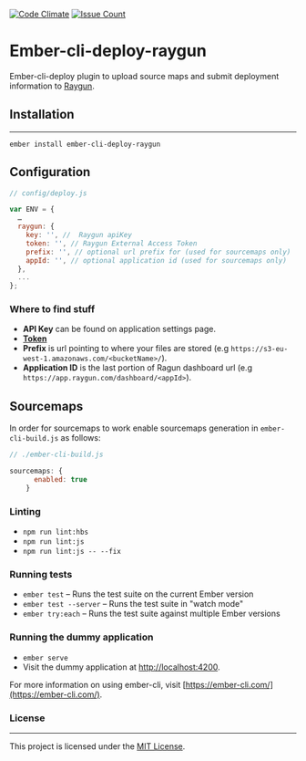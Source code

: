 [![Code Climate](https://codeclimate.com/github/aklkv/ember-cli-deploy-raygun/badges/gpa.svg)](https://codeclimate.com/github/aklkv/ember-cli-deploy-raygun)
[![Issue Count](https://codeclimate.com/github/aklkv/ember-cli-deploy-raygun/badges/issue_count.svg)](https://codeclimate.com/github/aklkv/ember-cli-deploy-raygun)
# Ember-cli-deploy-raygun

Ember-cli-deploy plugin to upload source maps and submit deployment information to [Raygun](http://raygun.com).

## Installation
------------------------------------------------------------------------------

`ember install ember-cli-deploy-raygun`

## Configuration

```javascript
// config/deploy.js

var ENV = {
  …
  raygun: {
    key: '', //  Raygun apiKey
    token: '', // Raygun External Access Token
    prefix: '', // optional url prefix for (used for sourcemaps only)
    appId: '', // optional application id (used for sourcemaps only)
  },
  ...
};

```

### Where to find stuff

- **API Key** can be found on application settings page.
- [**Token**](https://raygun.com/docs/workflow/external-access-token)
- **Prefix** is url pointing to where your files are stored (e.g `https://s3-eu-west-1.amazonaws.com/<bucketName>/`).
- **Application ID** is the last portion of Ragun dashboard url (e.g `https://app.raygun.com/dashboard/<appId>`).

## Sourcemaps

In order for sourcemaps to work enable sourcemaps generation in `ember-cli-build.js` as follows:

```javascript
// ./ember-cli-build.js

sourcemaps: {
      enabled: true
    }

```
### Linting

- `npm run lint:hbs`
- `npm run lint:js`
- `npm run lint:js -- --fix`

### Running tests

- `ember test` – Runs the test suite on the current Ember version
- `ember test --server` – Runs the test suite in "watch mode"
- `ember try:each` – Runs the test suite against multiple Ember versions

### Running the dummy application

- `ember serve`
- Visit the dummy application at [http://localhost:4200](http://localhost:4200).

For more information on using ember-cli, visit [https://ember-cli.com/](https://ember-cli.com/).

### License
------------------------------------------------------------------------------

This project is licensed under the [MIT License](LICENSE.md).
